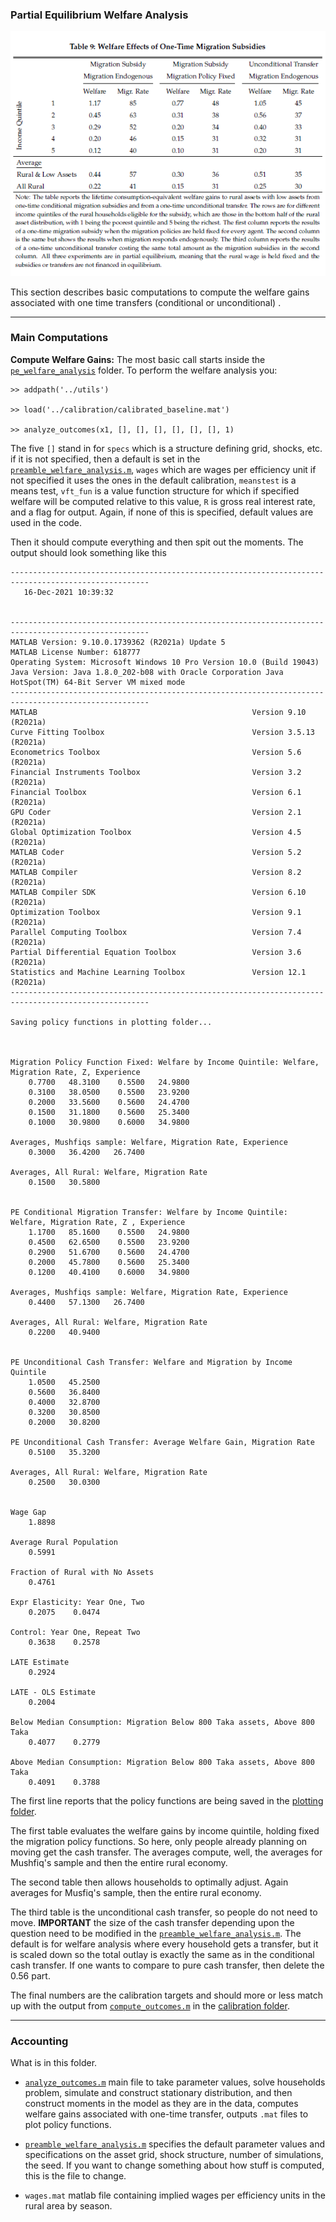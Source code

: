 ### Partial Equilibrium Welfare Analysis

<p align="center">
<img src="../figures/pe_welfare.png">
</p>

This section describes basic computations to compute the welfare gains associated with one time transfers (conditional or unconditional) .

---

### Main Computations

**Compute Welfare Gains:** The most basic call starts inside the [``pe_welfare_analysis``](../pe_welfare_analysis) folder. To perform the welfare analysis you:

```
>> addpath('../utils')

>> load('../calibration/calibrated_baseline.mat')

>> analyze_outcomes(x1, [], [], [], [], [], [], 1)
```
The five ``[]`` stand in for ``specs`` which is a structure defining grid, shocks, etc. if it is not specified, then a default is set in the [``preamble_welfare_analysis.m``](./preamble_welfare_analysis.m), ``wages`` which are wages per efficiency unit if not specified it uses the ones in the default calibration, ``meanstest`` is a means test, ``vft_fun`` is a value function structure for which if specified welfare will be computed relative to this value, ``R`` is gross real interest rate, and a flag for output. Again, if none of this is specified, default values are used in the code.

Then it should compute everything and then spit out the moments. The output should look something like this
```
-----------------------------------------------------------------------------------------------------
   16-Dec-2021 10:39:32


-----------------------------------------------------------------------------------------------------
MATLAB Version: 9.10.0.1739362 (R2021a) Update 5
MATLAB License Number: 618777
Operating System: Microsoft Windows 10 Pro Version 10.0 (Build 19043)
Java Version: Java 1.8.0_202-b08 with Oracle Corporation Java HotSpot(TM) 64-Bit Server VM mixed mode
-----------------------------------------------------------------------------------------------------
MATLAB                                                Version 9.10        (R2021a)
Curve Fitting Toolbox                                 Version 3.5.13      (R2021a)
Econometrics Toolbox                                  Version 5.6         (R2021a)
Financial Instruments Toolbox                         Version 3.2         (R2021a)
Financial Toolbox                                     Version 6.1         (R2021a)
GPU Coder                                             Version 2.1         (R2021a)
Global Optimization Toolbox                           Version 4.5         (R2021a)
MATLAB Coder                                          Version 5.2         (R2021a)
MATLAB Compiler                                       Version 8.2         (R2021a)
MATLAB Compiler SDK                                   Version 6.10        (R2021a)
Optimization Toolbox                                  Version 9.1         (R2021a)
Parallel Computing Toolbox                            Version 7.4         (R2021a)
Partial Differential Equation Toolbox                 Version 3.6         (R2021a)
Statistics and Machine Learning Toolbox               Version 12.1        (R2021a)
-----------------------------------------------------------------------------------------------------

Saving policy functions in plotting folder...



Migration Policy Function Fixed: Welfare by Income Quintile: Welfare, Migration Rate, Z, Experience
    0.7700   48.3100    0.5500   24.9800
    0.3100   38.0500    0.5500   23.9200
    0.2000   33.5600    0.5600   24.4700
    0.1500   31.1800    0.5600   25.3400
    0.1000   30.9800    0.6000   34.9800

Averages, Mushfiqs sample: Welfare, Migration Rate, Experience
    0.3000   36.4200   26.7400

Averages, All Rural: Welfare, Migration Rate
    0.1500   30.5800


PE Conditional Migration Transfer: Welfare by Income Quintile: Welfare, Migration Rate, Z , Experience
    1.1700   85.1600    0.5500   24.9800
    0.4500   62.6500    0.5500   23.9200
    0.2900   51.6700    0.5600   24.4700
    0.2000   45.7800    0.5600   25.3400
    0.1200   40.4100    0.6000   34.9800

Averages, Mushfiqs sample: Welfare, Migration Rate, Experience
    0.4400   57.1300   26.7400

Averages, All Rural: Welfare, Migration Rate
    0.2200   40.9400


PE Unconditional Cash Transfer: Welfare and Migration by Income Quintile
    1.0500   45.2500
    0.5600   36.8400
    0.4000   32.8700
    0.3200   30.8500
    0.2000   30.8200

PE Unconditional Cash Transfer: Average Welfare Gain, Migration Rate
    0.5100   35.3200

Averages, All Rural: Welfare, Migration Rate
    0.2500   30.0300


Wage Gap
    1.8898

Average Rural Population
    0.5991

Fraction of Rural with No Assets
    0.4761

Expr Elasticity: Year One, Two
    0.2075    0.0474

Control: Year One, Repeat Two
    0.3638    0.2578

LATE Estimate
    0.2924

LATE - OLS Estimate
    0.2004

Below Median Consumption: Migration Below 800 Taka assets, Above 800 Taka
    0.4077    0.2779

Above Median Consumption: Migration Below 800 Taka assets, Above 800 Taka
    0.4091    0.3788

```

The first line reports that the policy functions are being saved in the [plotting folder](../plotting).

The first table evaluates the welfare gains by income quintile, holding fixed the migration policy functions. So here, only people already planning on moving get the cash transfer. The averages compute, well, the averages for Mushfiq's sample and then the entire rural economy.

The second table then allows households to optimally adjust. Again averages for Musfiq's sample, then the entire rural economy.

The third table is the unconditional cash transfer, so people do not need to move. **IMPORTANT** the size of the cash transfer depending upon the question need to be modified in the [``preamble_welfare_analysis.m``](https://github.com/mwaugh0328/final_migration/blob/e33c12e76c7da2a210012d082578cbe9d368c965/pe_welfare_analysis/preamble_welfare_analysis.m#L47). The default is for welfare analysis where every household gets a transfer, but it is scaled down so the total outlay is exactly the same as in the conditional cash transfer. If one wants to compare to pure cash transfer, then delete the 0.56 part.

The final numbers are the calibration targets and should more or less match up with the output from [``compute_outcomes.m``](../calibration/compute_outcomes.m) in the [calibration folder](../calibration).

---

### Accounting

What is in this folder.

- [``analyze_outcomes.m``](./analyze_outcomes.m) main file to take parameter values, solve households problem, simulate and construct stationary distribution, and then construct moments in the model as they are in the data, computes welfare gains associated with one-time transfer, outputs ``.mat`` files to plot policy functions.

- [``preamble_welfare_analysis.m``](./preamble_welfare_analysis.m) specifies the default parameter values and specifications on the asset grid, shock structure, number of simulations, the seed. If you want to change something about how stuff is computed, this is the file to change.

- ``wages.mat`` matlab file containing implied wages per efficiency units in the rural area by season.
